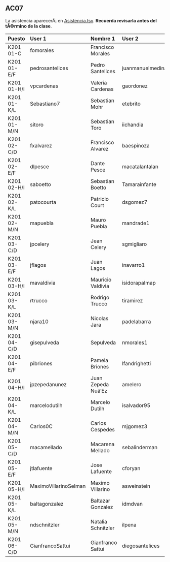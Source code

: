## AC07

La asistencia aparecerÃ¡ en [Asistencia.tsv](Asistencia.tsv). **Recuerda revisarla antes del tÃ©rmino de la clase**.

| Puesto | User 1 | Nombre 1 | User 2 | Nombre 2 |
|:-------|:-------|:---------|:-------|:---------|
|K201 01-C|fomorales|Francisco Morales|||
|K201 01-E/F|pedrosantelices|Pedro Santelices|juanmanuelmedina|Juan Medina|
|K201 01-H/I|vpcardenas|Valeria Cardenas|gaordonez|Gonzalo Ordoã‘Ez|
|K201 01-K/L|Sebastiano7|Sebastian Mohr|etebrito|Esteban Brito|
|K201 01-M/N|sitoro|Sebastian Toro|iichandia|Ivan Chandia|
|K201 02-C/D|fxalvarez|Francisco Alvarez|baespinoza|Benjamin Espinoza|
|K201 02-E/F|dlpesce|Dante Pesce|macatalantalan|Macarena Catalan|
|K201 02-H/I|saboetto|Sebastian Boetto|Tamarainfante|Tamara Infante|
|K201 02-K/L|patocourta|Patricio Court|dsgomez7|Diego Gomez|
|K201 02-M/N|mapuebla|Mauro Puebla|mandrade1|Martin Andrade|
|K201 03-C/D|jpcelery|Jean Celery|sgmigliaro|Sebastian Migliaro|
|K201 03-E/F|jflagos|Juan Lagos|inavarro1|Isidora Navarro|
|K201 03-H/I|mavaldivia|Mauricio Valdivia|isidorapalmap|Isidora Palma|
|K201 03-K/L|rtrucco|Rodrigo Trucco|tiramirez|Tomas Ramirez|
|K201 03-M/N|njara10|Nicolas Jara|padelabarra|Pedro De La Barra|
|K201 04-C/D|gisepulveda|Sepulveda|nmorales1|Nicolas Morales|
|K201 04-E/F|pibriones|Pamela Briones|lfandrighetti|Laura Andrighetti|
|K201 04-H/I|jpzepedanunez|Juan Zepeda Nuã‘Ez|amelero|Agustin Melero|
|K201 04-K/L|marcelodutilh|Marcelo Dutilh|isalvador95|Iã‘Aki Salvador|
|K201 04-M/N|Carlos0C|Carlos Cespedes|mjgomez3|Maria Gomez|
|K201 05-C/D|macamellado|Macarena Mellado|sebalinderman|Sebastian Linderman|
|K201 05-E/F|jtlafuente|Jose Lafuente|cforyan|Cristobal O'Ryan|
|K201 05-H/I|MaximoVillarinoSelman|Maximo Villarino|asweinstein|Andres Weinstein|
|K201 05-K/L|baltagonzalez|Baltazar Gonzalez|idmdvan|Ivan Moreno|
|K201 05-M/N|ndschnitzler|Natalia Schnitzler|ilpena|Ignacio Peã‘A|
|K201 06-C/D|GianfrancoSattui|Gianfranco Sattui|diegosantelices|Diego Santelices|
